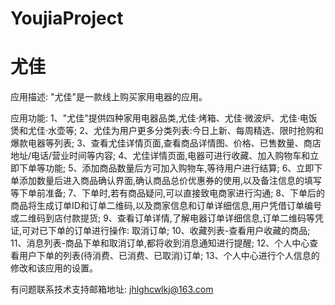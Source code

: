 # YoujiaProject
# 尤佳

应用描述: "尤佳"是一款线上购买家用电器的应用。

应用功能: 
      1、"尤佳"提供四种家用电器品类,尤佳·烤箱、尤佳·微波炉、尤佳·电饭煲和尤佳·水壶等; 
      2、尤佳为用户更多分类列表:今日上新、每周精选、限时抢购和爆款电器等列表; 
      3、查看尤佳详情页面,查看商品详情图、价格、已售数量、商店地址/电话/营业时间等内容; 
      4、尤佳详情页面,电器可进行收藏、加入购物车和立即下单等功能; 
      5、添加商品数量后方可加入购物车,等待用户进行结算;
      6、立即下单添加数量后进入商品确认界面,确认商品总价优惠券的使用,以及备注信息的填写等下单前准备; 
      7、下单时,若有商品疑问,可以直接致电商家进行沟通; 
      8、下单后的商品将生成订单ID和订单二维码,以及商家信息和订单详细信息,用户凭借订单编号或二维码到店付款提货;
      9、查看订单详情,了解电器订单详细信息,订单二维码等凭证,可对已下单的订单进行操作: 取消订单;
      10、收藏列表-查看用户收藏的商品;
      11、消息列表-商品下单和取消订单,都将收到消息通知进行提醒;
      12、个人中心查看用户下单的列表(待消费、已消费、已取消)订单;
      13、个人中心进行个人信息的修改和该应用的设置。

有问题联系技术支持邮箱地址: jhlghcwlkj@163.com
